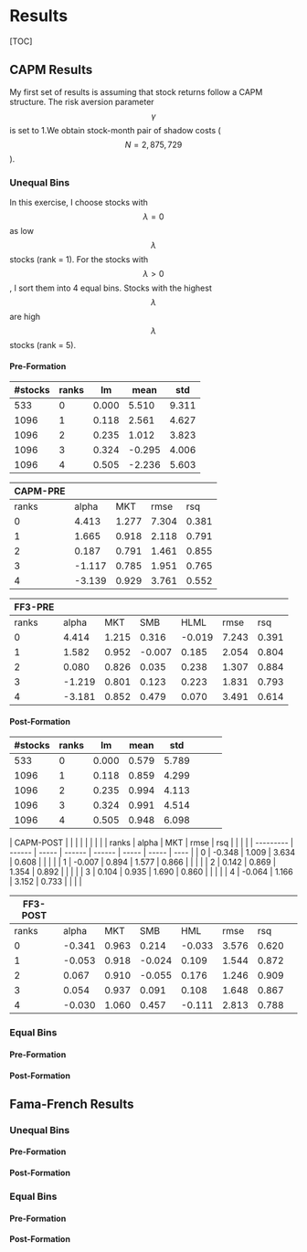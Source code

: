 # Results

[TOC]

## CAPM Results

My first set of results is assuming that stock returns follow a CAPM structure. The risk aversion parameter $$ \gamma $$ is set to 1.We obtain stock-month pair of shadow costs ($$ N = 2,875,729 $$). 

### Unequal Bins

In this exercise, I choose stocks with $$ \lambda = 0 $$ as low $$ \lambda $$ stocks (rank = 1). For the stocks with $$ \lambda > 0 $$, I sort them into 4 equal bins. Stocks with the highest $$ \lambda $$ are high $$\lambda$$ stocks (rank = 5). 

#### Pre-Formation

| #stocks | ranks | lm    | mean   | std   |
| ------- | ----- | ----- | ------ | ----- |
| 533     | 0     | 0.000 | 5.510  | 9.311 |
| 1096    | 1     | 0.118 | 2.561  | 4.627 |
| 1096    | 2     | 0.235 | 1.012  | 3.823 |
| 1096    | 3     | 0.324 | -0.295 | 4.006 |
| 1096    | 4     | 0.505 | -2.236 | 5.603 |

| CAPM-PRE |        |       |       |       |
| -------- | ------ | ----- | ----- | ----- |
| ranks    | alpha  | MKT   | rmse  | rsq   |
| 0        | 4.413  | 1.277 | 7.304 | 0.381 |
| 1        | 1.665  | 0.918 | 2.118 | 0.791 |
| 2        | 0.187  | 0.791 | 1.461 | 0.855 |
| 3        | -1.117 | 0.785 | 1.951 | 0.765 |
| 4        | -3.139 | 0.929 | 3.761 | 0.552 |

| FF3-PRE |        |       |        |        |       |       |
| ------- | ------ | ----- | ------ | ------ | ----- | ----- |
| ranks   | alpha  | MKT   | SMB    | HLML   | rmse  | rsq   |
| 0       | 4.414  | 1.215 | 0.316  | -0.019 | 7.243 | 0.391 |
| 1       | 1.582  | 0.952 | -0.007 | 0.185  | 2.054 | 0.804 |
| 2       | 0.080  | 0.826 | 0.035  | 0.238  | 1.307 | 0.884 |
| 3       | -1.219 | 0.801 | 0.123  | 0.223  | 1.831 | 0.793 |
| 4       | -3.181 | 0.852 | 0.479  | 0.070  | 3.491 | 0.614 |

#### Post-Formation

| #stocks   | ranks  | lm    | mean   | std    |       |       |      |
| --------- | ------ | ----- | ------ | ------ | ----- | ----- | ---- |
| 533       | 0      | 0.000 | 0.579  | 5.789  |       |       |      |
| 1096      | 1      | 0.118 | 0.859  | 4.299  |       |       |      |
| 1096      | 2      | 0.235 | 0.994  | 4.113  |       |       |      |
| 1096      | 3      | 0.324 | 0.991  | 4.514  |       |       |      |
| 1096      | 4      | 0.505 | 0.948  | 6.098  |       |       |      |


| CAPM-POST |        |       |        |        |       |       |      |
| ranks     | alpha  | MKT   | rmse   | rsq    |       |       |      |
| --------- | ------ | ----- | ------ | ------ | ----- | ----- | ---- |
| 0         | -0.348 | 1.009 | 3.634  | 0.608  |       |       |      |
| 1         | -0.007 | 0.894 | 1.577  | 0.866  |       |       |      |
| 2         | 0.142  | 0.869 | 1.354  | 0.892  |       |       |      |
| 3         | 0.104  | 0.935 | 1.690  | 0.860  |       |       |      |
| 4         | -0.064 | 1.166 | 3.152  | 0.733  |       |       |      |

| FF3-POST  |        |       |        |        |       |       |      |
| --------- | ------ | ----- | ------ | ------ | ----- | ----- | ---- |
| ranks     | alpha  | MKT   | SMB    | HML    | rmse  | rsq   |      |
| 0         | -0.341 | 0.963 | 0.214  | -0.033 | 3.576 | 0.620 |      |
| 1         | -0.053 | 0.918 | -0.024 | 0.109  | 1.544 | 0.872 |      |
| 2         | 0.067  | 0.910 | -0.055 | 0.176  | 1.246 | 0.909 |      |
| 3         | 0.054  | 0.937 | 0.091  | 0.108  | 1.648 | 0.867 |      |
| 4         | -0.030 | 1.060 | 0.457  | -0.111 | 2.813 | 0.788 |      |

### Equal Bins



#### Pre-Formation

#### Post-Formation







## Fama-French Results

### Unequal Bins

#### Pre-Formation

#### Post-Formation

### Equal Bins

#### Pre-Formation

#### Post-Formation

